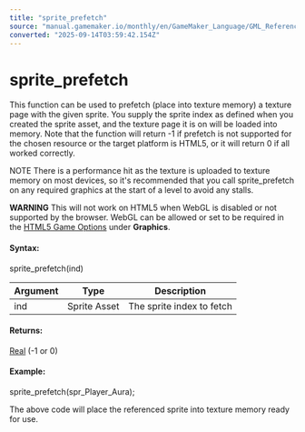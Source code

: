 ```yaml
---
title: "sprite_prefetch"
source: "manual.gamemaker.io/monthly/en/GameMaker_Language/GML_Reference/Asset_Management/Sprites/Sprite_Manipulation/sprite_prefetch.htm"
converted: "2025-09-14T03:59:42.154Z"
---
```


# sprite\_prefetch

This function can be used to prefetch (place into texture memory) a texture page with the given sprite. You supply the sprite index as defined when you created the sprite asset, and the texture page it is on will be loaded into memory. Note that the function will return \-1 if prefetch is not supported for the chosen resource or the target platform is HTML5, or it will return 0 if all worked correctly.

NOTE There is a performance hit as the texture is uploaded to texture memory on most devices, so it's recommended that you call sprite\_prefetch on any required graphics at the start of a level to avoid any stalls.

**WARNING** This will not work on HTML5 when WebGL is disabled or not supported by the browser. WebGL can be allowed or set to be required in the [HTML5 Game Options](../../../../../Settings/Game_Options/HTML5.md) under **Graphics**.

#### Syntax:

sprite\_prefetch(ind)

| Argument | Type | Description |
| --- | --- | --- |
| ind | Sprite Asset | The sprite index to fetch |

#### Returns:

[Real](../../../../GML_Overview/Data_Types.md) (-1 or 0)

#### Example:

sprite\_prefetch(spr\_Player\_Aura);

The above code will place the referenced sprite into texture memory ready for use.